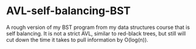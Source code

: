 # AVL-self-balancing-BST
A rough version of my BST program from my data structures course that is self balancing. It is not a strict AVL, similar to red-black trees, but still will cut down the time it takes to pull information by O(log(n)).
